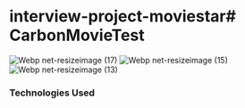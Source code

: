 # interview-project-moviestar# CarbonMovieTest

![Webp net-resizeimage (17)](https://user-images.githubusercontent.com/25069943/144902871-3724b18c-4ff9-4be2-af78-9bcb7514acb8.png)
![Webp net-resizeimage (15)](https://user-images.githubusercontent.com/25069943/144899646-c6aade4a-d3cf-4827-a273-2cfadac23f41.png)
![Webp net-resizeimage (13)](https://user-images.githubusercontent.com/25069943/144900106-411a78ec-a20d-4317-a1c7-c36b23db11e8.png)
### Technologies Used



